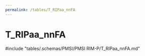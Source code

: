```yaml
---
permalink: /tables/T_RIPaa_nnFA
---
```

# T_RIPaa_nnFA

<!-- ATTENTION : Ne pas supprimer ou modifier la ligne ci-dessous -->
#include "tables/.schemas/PMSI/PMSI RIM-P/T_RIPaa_nnFA.md"
<!-- ATTENTION : Ne pas supprimer ou modifier la ligne ci-dessus -->

